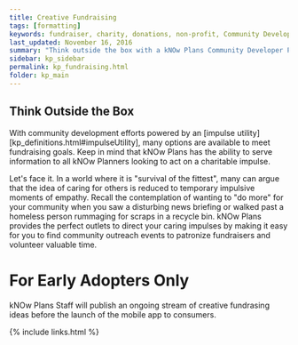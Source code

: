 ```yaml
---
title: Creative Fundraising
tags: [formatting]
keywords: fundraiser, charity, donations, non-profit, Community Developer
last_updated: November 16, 2016
summary: "Think outside the box with a kNOw Plans Community Developer Promoter License and capitalize on the most efficient marketing tool to be introduce to you since the printed flyer."
sidebar: kp_sidebar
permalink: kp_fundraising.html
folder: kp_main
---
```


## Think Outside the Box
With community development efforts powered by an [impulse utility][kp_definitions.html#impulseUtility], many options are available to meet fundraising goals.  Keep in mind that kNOw Plans has the ability to serve information to all kNOw Planners looking to act on a charitable impulse.

Let's face it. In a world where it is "survival of the fittest", many can argue that the idea of caring for others is reduced to temporary impulsive moments of empathy. Recall the contemplation of wanting to "do more" for your community when you saw a disturbing news briefing or walked past a homeless person rummaging for scraps in a recycle bin. kNOw Plans provides the perfect outlets to direct your caring impulses by making it easy for you to find community outreach events to patronize fundraisers and volunteer valuable time.


# For Early Adopters Only

kNOw Plans Staff will publish an ongoing stream of creative fundrasing ideas before the launch of the mobile app to consumers.

{% include links.html %}
